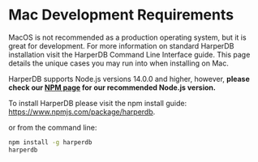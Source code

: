 # Mac Development Requirements

MacOS is not recommended as a production operating system, but it is great for development. For more information on standard HarperDB installation visit the HarperDB Command Line Interface guide. This page details the unique cases you may run into when installing on Mac.

HarperDB supports Node.js versions 14.0.0 and higher, however, **please check our [NPM page](https://www.npmjs.com/package/harperdb) for our recommended Node.js version.**

To install HarperDB please visit the npm install guide: https://www.npmjs.com/package/harperdb.

or from the command line:
```bash 
npm install -g harperdb
harperdb
```
